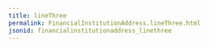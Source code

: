 ```yaml
---
title: lineThree
permalink: FinancialInstitutionAddress.lineThree.html
jsonid: financialinstitutionaddress_linethree
---
```

